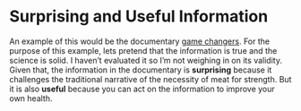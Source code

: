 # Surprising and Useful Information
An example of this would be the documentary [game changers](https://gamechangersmovie.com/). For the purpose of this example, lets pretend that the information is true and the science is solid. I haven’t evaluated it so I’m not weighing in on its validity. Given that, the information in the documentary is **surprising** because it challenges the traditional narrative of the necessity of meat for strength. But it is also **useful** because you can act on the information to improve your own health.
